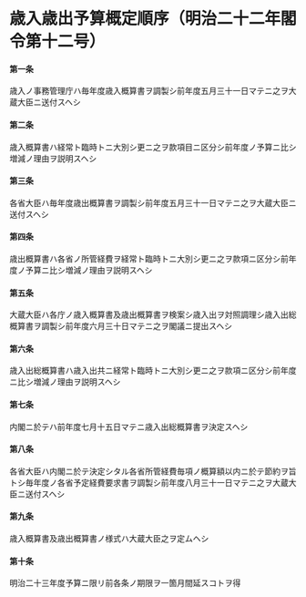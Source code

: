 # 歳入歳出予算概定順序（明治二十二年閣令第十二号）
#### 第一条
歳入ノ事務管理庁ハ毎年度歳入概算書ヲ調製シ前年度五月三十一日マテニ之ヲ大蔵大臣ニ送付スヘシ
#### 第二条
歳入概算書ハ経常ト臨時トニ大別シ更ニ之ヲ款項目ニ区分シ前年度ノ予算ニ比シ増減ノ理由ヲ説明スヘシ
#### 第三条
各省大臣ハ毎年度歳出概算書ヲ調製シ前年度五月三十一日マテニ之ヲ大蔵大臣ニ送付スヘシ
#### 第四条
歳出概算書ハ各省ノ所管経費ヲ経常ト臨時トニ大別シ更ニ之ヲ款項ニ区分シ前年度ノ予算ニ比シ増減ノ理由ヲ説明スヘシ
#### 第五条
大蔵大臣ハ各庁ノ歳入概算書及歳出概算書ヲ検案シ歳入出ヲ対照調理シ歳入出総概算書ヲ調製シ前年度六月三十日マテニ之ヲ閣議ニ提出スヘシ
#### 第六条
歳入出総概算書ハ歳入出共ニ経常ト臨時トニ大別シ更ニ之ヲ款項ニ区分シ前年度ニ比シ増減ノ理由ヲ説明スヘシ
#### 第七条
内閣ニ於テハ前年度七月十五日マテニ歳入出総概算書ヲ決定スヘシ
#### 第八条
各省大臣ハ内閣ニ於テ決定シタル各省所管経費毎項ノ概算額以内ニ於テ節約ヲ旨トシ毎年度ノ各省予定経費要求書ヲ調製シ前年度八月三十一日マテニ之ヲ大蔵大臣ニ送付スヘシ
#### 第九条
歳入概算書及歳出概算書ノ様式ハ大蔵大臣之ヲ定ムヘシ
#### 第十条
明治二十三年度予算ニ限リ前各条ノ期限ヲ一箇月間延スコトヲ得
